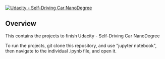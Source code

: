 [![Udacity - Self-Driving Car NanoDegree](https://s3.amazonaws.com/udacity-sdc/github/shield-carnd.svg)](http://www.udacity.com/drive)

Overview
---
This contains the projects to finish Udacity - Self-Driving Car NanoDegree

To run the projects, git clone this repository, and use "jupyter notebook", then navigate to the individual .ipynb file, and open it.
